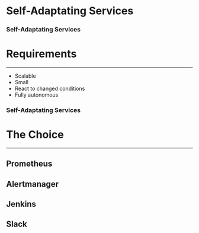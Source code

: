 # Self-Adaptating Services


### Self-Adaptating Services

# Requirements

---

* Scalable
* Small
* React to changed conditions
* Fully autonomous


### Self-Adaptating Services

# The Choice

---

## Prometheus
## Alertmanager
## Jenkins
## Slack